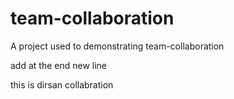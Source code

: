 # team-collaboration
A project used to demonstrating team-collaboration

add at the end new line

this is dirsan collabration
